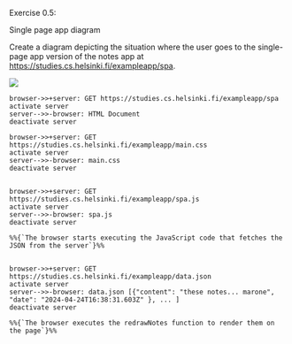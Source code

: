 Exercise 0.5: 

Single page app diagram

Create a diagram depicting the situation where the user goes to the single-page app version of the notes app at https://studies.cs.helsinki.fi/exampleapp/spa.



[![](https://mermaid.ink/img/pako:eNqtVMFuEzEQ_ZWRr2Q3aRJVyIeeikCIlkNyAnMY7NmsadZe7Nm0KMq_MxuHCgSViJS9eD1-b_zmeey9stGR0irT94GCpVuPm4SdCSDf1xQfM6Xq5uaVDDtKGt6-WUPL3Gc9nWYenKdc21y3tM0-PPi68VN6wq7fEvb9NPdYMqFlv0MmKHlKsPxXkr467aTh3fruA9xGO3QUuMAc_cW-kLwOfZDlfKbGP2kvyruch_W3cyX-TvqnQBPuowSS37QMsYFn5rqlXxPIjIkz0BPZgX3YAMvie9zhyibfM4y9IzFkaIhtS7kAVh_voUmxO84ufGQOeawshjMNeebB572Rpg889pfSYJSozARB7Mh1XcvpphjIqIksCYsKaD6bL6vZspov11fXevFaL67q69nik1FwmMDI-_Ki26UZ_sPvYvTJxkQu4ePIytAMQZKKeI4SD06wAulgjAi0xw2ZoCaqoyTN6eQ-78dtj7V1pwocpgejTDgIDgeOqx_BKs1poIka-rHS091XusFtlig5zzHdlQfi-E4cfgKMDXGI?type=png)](https://mermaid.live/edit#pako:eNqtVMFuEzEQ_ZWRr2Q3aRJVyIeeikCIlkNyAnMY7NmsadZe7Nm0KMq_MxuHCgSViJS9eD1-b_zmeey9stGR0irT94GCpVuPm4SdCSDf1xQfM6Xq5uaVDDtKGt6-WUPL3Gc9nWYenKdc21y3tM0-PPi68VN6wq7fEvb9NPdYMqFlv0MmKHlKsPxXkr467aTh3fruA9xGO3QUuMAc_cW-kLwOfZDlfKbGP2kvyruch_W3cyX-TvqnQBPuowSS37QMsYFn5rqlXxPIjIkz0BPZgX3YAMvie9zhyibfM4y9IzFkaIhtS7kAVh_voUmxO84ufGQOeawshjMNeebB572Rpg889pfSYJSozARB7Mh1XcvpphjIqIksCYsKaD6bL6vZspov11fXevFaL67q69nik1FwmMDI-_Ki26UZ_sPvYvTJxkQu4ePIytAMQZKKeI4SD06wAulgjAi0xw2ZoCaqoyTN6eQ-78dtj7V1pwocpgejTDgIDgeOqx_BKs1poIka-rHS091XusFtlig5zzHdlQfi-E4cfgKMDXGI)


    browser->>+server: GET https://studies.cs.helsinki.fi/exampleapp/spa
    activate server
    server-->>-browser: HTML Document
    deactivate server

    browser->>+server: GET https://studies.cs.helsinki.fi/exampleapp/main.css
    activate server
    server-->>-browser: main.css
    deactivate server

    
    browser->>+server: GET https://studies.cs.helsinki.fi/exampleapp/spa.js
    activate server
    server-->>-browser: spa.js
    deactivate server

    %%{`The browser starts executing the JavaScript code that fetches the JSON from the server`}%%
    

    browser->>+server: GET https://studies.cs.helsinki.fi/exampleapp/data.json
    activate server
    server-->>-browser: data.json [{"content": "these notes... marone", "date": "2024-04-24T16:38:31.603Z" }, ... ]
    deactivate server
    
    %%{`The browser executes the redrawNotes function to render them on the page`}%%
   
